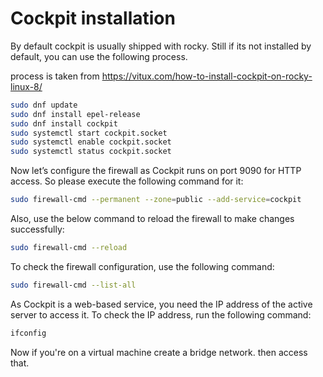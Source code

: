 # Cockpit installation

By default cockpit is usually shipped with rocky. Still if its not installed by default, you can use the following process.

process is taken from https://vitux.com/how-to-install-cockpit-on-rocky-linux-8/

```sh
sudo dnf update
sudo dnf install epel-release
sudo dnf install cockpit
sudo systemctl start cockpit.socket
sudo systemctl enable cockpit.socket
sudo systemctl status cockpit.socket
```

Now let’s configure the firewall as Cockpit runs on port 9090 for HTTP access. So please execute the following command for it:

```sh
sudo firewall-cmd --permanent --zone=public --add-service=cockpit
```

Also, use the below command to reload the firewall to make changes successfully:

```sh
sudo firewall-cmd --reload
```

To check the firewall configuration, use the following command:

```sh
sudo firewall-cmd --list-all
```

As Cockpit is a web-based service, you need the IP address of the active server to access it. To check the IP address, run the following command:

```sh
ifconfig
```

Now if you're on a virtual machine create a bridge network. then access that.
